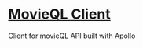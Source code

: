 # [MovieQL Client](https://qpakzk.github.io/movieql-client/)

Client for movieQL API built with Apollo